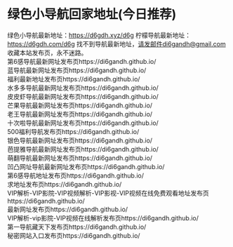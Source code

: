# 绿色小导航回家地址(今日推荐)
绿色小导航最新地址：https://d6gdh.xyz/d6g
柠檬导航最新地址：https://d6gdh.com/d6g
找不到导航最新地址，请发邮件di6gandh@gmail.com
收藏本站发布页，永不迷路。<br>
第6感导航最新网址发布页https://di6gandh.github.io/<br>
蓝导航最新网址发布页https://di6gandh.github.io/<br>
福利最新地址发布页https://di6gandh.github.io/<br>
水多多导航最新网址发布页https://di6gandh.github.io/<br>
皮皮虾导航最新网址发布页https://di6gandh.github.io/<br>
芒果导航最新网址发布页https://di6gandh.github.io/<br>
老王导航最新网址发布页https://di6gandh.github.io/<br>
十次啦导航最新网址发布页https://di6gandh.github.io/<br>
500福利导航发布页https://di6gandh.github.io/<br>
银色导航最新网址发布页https://di6gandh.github.io/<br>
芭提雅导航最新网址发布页https://di6gandh.github.io/<br>
萌翻导航最新网址发布页https://di6gandh.github.io/<br>
凹凸网址导航最新网址发布页https://di6gandh.github.io/<br>
第6感导航地址发布页https://di6gandh.github.io/<br>
求地址发布页https://di6gandh.github.io/<br>
VIP解析-VIP影院-VIP视频解析-VIP影视-VIP视频在线免费观看地址发布页https://di6gandh.github.io/<br>
最新网址发布页https://di6gandh.github.io/<br>
VIP解析-vip影院-VIP视频在线解析发布页https://di6gandh.github.io/<br>
第一导航藏天下发布页https://di6gandh.github.io/<br>
秘密网站入口发布页https://di6gandh.github.io/<br>
